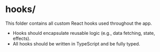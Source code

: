 # hooks/

This folder contains all custom React hooks used throughout the app.

- Hooks should encapsulate reusable logic (e.g., data fetching, state, effects).
- All hooks should be written in TypeScript and be fully typed. 